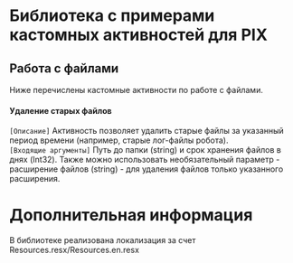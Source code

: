 # Библиотека с примерами кастомных активностей для PIX #

## Работа с файлами ##
Ниже перечислены кастомные активности по работе с файлами.

#### Удаление старых файлов ####
```[Описание]``` Активность позволяет удалить старые файлы за указанный период времени (например, старые лог-файлы робота).<br>
```[Входящие аргументы]``` Путь до папки (string) и срок хранения файлов в днях (Int32). Также можно использовать необязательный параметр - расширение файлов (string) - для удаления файлов только указанного расширения.

# Дополнительная информация #
В библиотеке реализована локализация за счет Resources.resx/Resources.en.resx